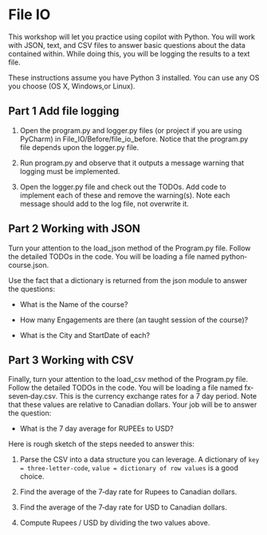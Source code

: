 # File IO

This workshop will let you practice using copilot with Python. You will work with JSON, text, and CSV files to answer basic questions about the data contained within. While doing this, you will be logging the results to a text file.

These instructions assume you have Python 3 installed. You can use any OS you choose (OS X, Windows,or Linux).

## Part 1 Add file logging

1) Open the program.py and logger.py files (or project if you are using PyCharm) in File_IO/Before/file_io_before. Notice that the program.py file depends upon the logger.py file. 

2) Run program.py and observe that it outputs a message warning that logging must be implemented.

3) Open the logger.py file and check out the TODOs. Add code to implement each of these and remove the warning(s). Note each message should add to the log file, not overwrite it.


## Part 2 Working with JSON

Turn your attention to the load_json method of the Program.py file. Follow the detailed TODOs in the code. You will be loading a file named python‐course.json. 

Use the fact that a dictionary is returned from the json module to answer the questions:

- What is the Name of the course?

- How many Engagements are there (an taught session of the course)?
- What is the City and StartDate of each?


## Part 3 Working with CSV

Finally, turn your attention to the load_csv method of the Program.py file. Follow the detailed TODOs in the code. You will be loading a file named fx‐seven‐day.csv. This is the currency exchange rates for a 7 day period. Note that these values are relative to Canadian dollars. Your job will be to answer the question:

- What is the 7 day average for RUPEEs to USD?

Here is rough sketch of the steps needed to answer this:

1. Parse the CSV into a data structure you can leverage. A dictionary of `key = three‐letter‐code`, `value = dictionary of row values` is a good choice.

2. Find the average of the 7‐day rate for Rupees to Canadian dollars.

3. Find the average of the 7‐day rate for USD to Canadian dollars.

4. Compute Rupees / USD by dividing the two values above.
